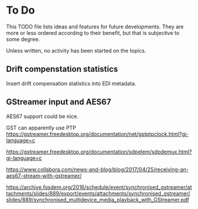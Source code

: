# To Do

This TODO file lists ideas and features for future developments. They are
more or less ordered according to their benefit, but that is subjective
to some degree.

Unless written, no activity has been started on the topics.

## Drift compenstation statistics

Insert drift compensation statistics into EDI metadata.

## GStreamer input and AES67

AES67 support could be nice.

GST can apparently use PTP <https://gstreamer.freedesktop.org/documentation/net/gstptpclock.html?gi-language=c>

<https://gstreamer.freedesktop.org/documentation/sdpelem/sdpdemux.html?gi-language=c>

<https://www.collabora.com/news-and-blog/blog/2017/04/25/receiving-an-aes67-stream-with-gstreamer/>

<https://archive.fosdem.org/2016/schedule/event/synchronised_gstreamer/attachments/slides/889/export/events/attachments/synchronised_gstreamer/slides/889/synchronised_multidevice_media_playback_with_GStreamer.pdf>
